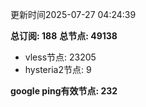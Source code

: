 更新时间2025-07-27 04:24:39

**总订阅: 188**
**总节点: 49138**
- vless节点: 23205
- hysteria2节点: 9

**google ping有效节点: 232**
